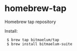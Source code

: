 # homebrew-tap
Homebrew tap repository

Install:

     $ brew tap bitmaelum/tap
     $ brew install bitmaelum-suite
